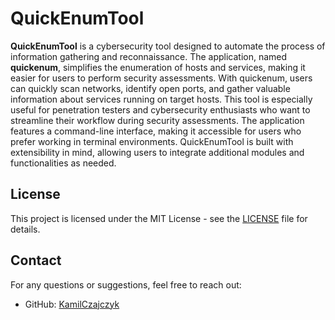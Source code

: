 # QuickEnumTool

**QuickEnumTool** is a cybersecurity tool designed to automate the process of information gathering and reconnaissance. The application, named **quickenum**, simplifies the enumeration of hosts and services, making it easier for users to perform security assessments. With quickenum, users can quickly scan networks, identify open ports, and gather valuable information about services running on target hosts. This tool is especially useful for penetration testers and cybersecurity enthusiasts who want to streamline their workflow during security assessments. The application features a command-line interface, making it accessible for users who prefer working in terminal environments. QuickEnumTool is built with extensibility in mind, allowing users to integrate additional modules and functionalities as needed.

## License

This project is licensed under the MIT License - see the [LICENSE](LICENSE) file for details.

## Contact

For any questions or suggestions, feel free to reach out:


- GitHub: [KamilCzajczyk](https://github.com/KamilCzajczyk)
